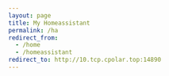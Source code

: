 ```yaml
---
layout: page
title: My Homeassistant
permalink: /ha
redirect_from:
  - /home
  - /homeassistant
redirect_to: http://10.tcp.cpolar.top:14890
---
```

